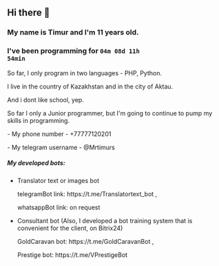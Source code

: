 ## Hi there 👋
### My name is Timur and I'm 11 years old.
### <p>I've been programming for <code><!-- posts -->04m 08d 11h 54min<!-- /posts --></code></p>
<p>So far, I only program in two languages - PHP, Python.</p>


<p>I live in the country of Kazakhstan and in the city of Aktau.</p>
<p>And i dont like school, yep.</p>
<p>So far I only a Junior programmer, but I'm going to continue to pump my skills in programming.</p>
<p>- My phone number - +77777120201</p>
<p>- My telegram username - @Mrtimurs</p>


##### My developed bots:
- Translator text or images bot
    <p>telegramBot link: https://t.me/Translatortext_bot ,</p>
    <p>whatsappBot link: on request</p>
- Consultant bot (Also, I developed a bot training system that is convenient for the client, on Bitrix24)
    <p>GoldCaravan bot: https://t.me/GoldCaravanBot ,</p>
    <p>Prestige bot: https://t.me/VPrestigeBot</p>
